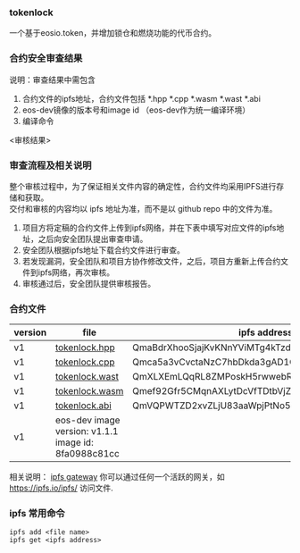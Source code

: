 
### tokenlock
一个基于eosio.token，并增加锁仓和燃烧功能的代币合约。


### 合约安全审查结果
说明：审查结果中需包含
1. 合约文件的ipfs地址，合约文件包括 *.hpp *.cpp *.wasm *.wast *.abi
2. eos-dev镜像的版本号和image id （eos-dev作为统一编译环境）
3. 编译命令

<审核结果>


### 审查流程及相关说明
整个审核过程中，为了保证相关文件内容的确定性，合约文件均采用IPFS进行存储和获取。  
交付和审核的内容均以 ipfs 地址为准，而不是以 github repo 中的文件为准。

1. 项目方将定稿的合约文件上传到ipfs网络，并在下表中填写对应文件的ipfs地址，之后向安全团队提出审查申请。
2. 安全团队根据ipfs地址下载合约文件进行审查。
3. 若发现漏洞，安全团队和项目方协作修改文件，之后，项目方重新上传合约文件到ipfs网络，再次审核。
4. 审核通过后，安全团队提供审核报告。


### 合约文件

| version | file | ipfs address | 
| ------- | ---- | ------------ | 
| v1 | [tokenlock.hpp](https://ipfs.io/ipfs/QmaBdrXhooSjajKvKNnYViMTg4kTzdJV96LAsFasuyUPZT)  | QmaBdrXhooSjajKvKNnYViMTg4kTzdJV96LAsFasuyUPZT |
| v1 | [tokenlock.cpp](https://ipfs.io/ipfs/Qmca5a3vCvctaNzC7hbDkda3gAD1CR6pyWAjM5S5L8kPdK)  | Qmca5a3vCvctaNzC7hbDkda3gAD1CR6pyWAjM5S5L8kPdK |
| v1 | [tokenlock.wast](https://ipfs.io/ipfs/QmXLXEmLQqRL8ZMPoskH5rwwebRHKrHfz7hL6v8C7tNqWU) | QmXLXEmLQqRL8ZMPoskH5rwwebRHKrHfz7hL6v8C7tNqWU |
| v1 | [tokenlock.wasm](https://ipfs.io/ipfs/Qmef92Gfr5CMqnAXLytDcVfTDtbVjZvTjrjqJSsu2wAtT1) | Qmef92Gfr5CMqnAXLytDcVfTDtbVjZvTjrjqJSsu2wAtT1 |
| v1 | [tokenlock.abi](https://ipfs.io/ipfs/QmVQPWTZD2xvZLjU83aaWpjPtNo5fG5rbvhSeeXkkxbLTt)  | QmVQPWTZD2xvZLjU83aaWpjPtNo5fG5rbvhSeeXkkxbLTt |
| v1 |eos-dev image version: v1.1.1 image id: 8fa0988c81cc||


相关说明：
[ipfs gateway](https://ipfs.github.io/public-gateway-checker/)
你可以通过任何一个活跃的网关，如 https://ipfs.io/ipfs/<ipfs-address> 访问文件. 


### ipfs 常用命令
``` 
ipfs add <file name>
ipfs get <ipfs address>
```
